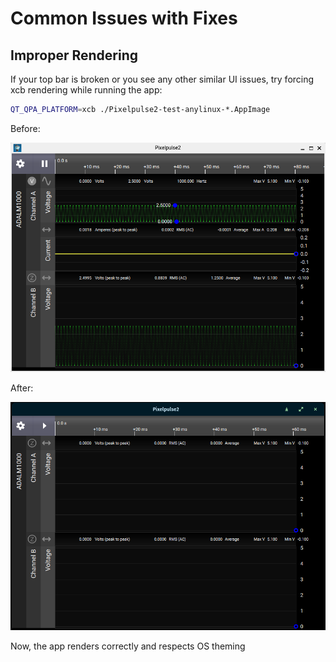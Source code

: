 # Common Issues with Fixes

## Improper Rendering

If your top bar is broken or you see any other similar UI issues, try forcing xcb rendering while running the app:

```bash
QT_QPA_PLATFORM=xcb ./Pixelpulse2-test-anylinux-*.AppImage
``` 


Before:

![The app with a broken top bar](assets/brokentopbar.png)

After:

![App respecting OS settings](assets/fixedtopbar.png)

Now, the app renders correctly and respects OS theming 